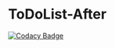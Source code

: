 # ToDoList-After

[![Codacy Badge](https://api.codacy.com/project/badge/Grade/9129fcb407ad481abc8904319b394bdc)](https://app.codacy.com/gh/Itsatsu/ToDoList-After?utm_source=github.com&utm_medium=referral&utm_content=Itsatsu/ToDoList-After&utm_campaign=Badge_Grade)
